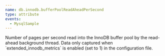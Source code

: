 ```yaml
---
name: db.innodb.bufferPoolReadAheadPerSecond
type: attribute
events:
  - MysqlSample
---
```


Number of pages per second read into the InnoDB buffer pool by the read-ahead background thread. Data only captured when \`extended\_innodb\_metrics\` is enabled (set to 1) in the configuration file.